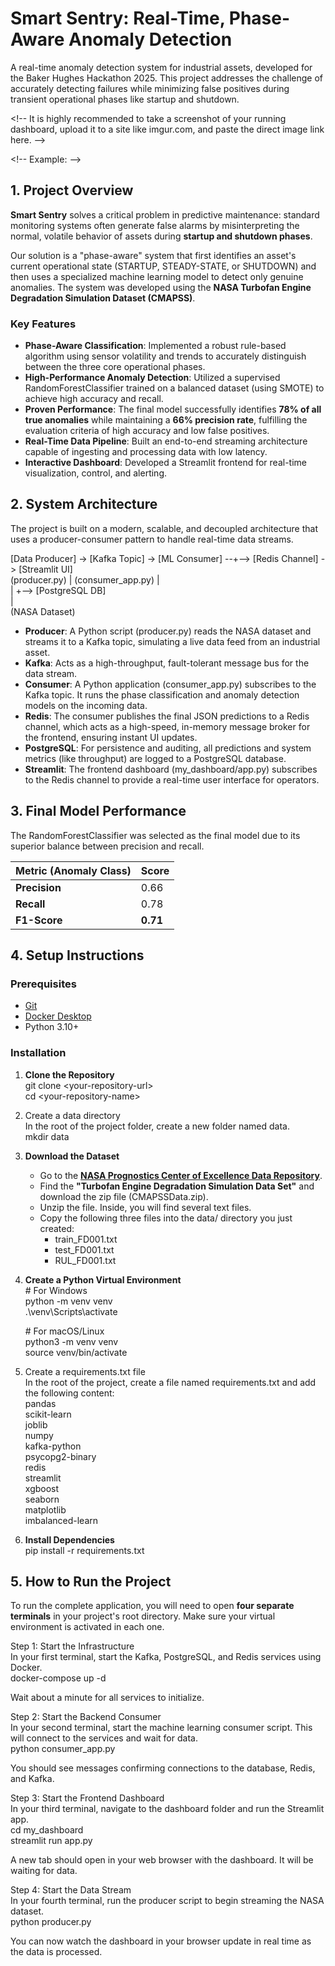 # **Smart Sentry: Real-Time, Phase-Aware Anomaly Detection**

A real-time anomaly detection system for industrial assets, developed for the Baker Hughes Hackathon 2025\. This project addresses the challenge of accurately detecting failures while minimizing false positives during transient operational phases like startup and shutdown.

\<\!-- It is highly recommended to take a screenshot of your running dashboard, upload it to a site like imgur.com, and paste the direct image link here. \--\>

\<\!-- Example: \--\>

## **1\. Project Overview**

**Smart Sentry** solves a critical problem in predictive maintenance: standard monitoring systems often generate false alarms by misinterpreting the normal, volatile behavior of assets during **startup and shutdown phases**.

Our solution is a "phase-aware" system that first identifies an asset's current operational state (STARTUP, STEADY-STATE, or SHUTDOWN) and then uses a specialized machine learning model to detect only genuine anomalies. The system was developed using the **NASA Turbofan Engine Degradation Simulation Dataset (CMAPSS)**.

### **Key Features**

* **Phase-Aware Classification**: Implemented a robust rule-based algorithm using sensor volatility and trends to accurately distinguish between the three core operational phases.  
* **High-Performance Anomaly Detection**: Utilized a supervised RandomForestClassifier trained on a balanced dataset (using SMOTE) to achieve high accuracy and recall.  
* **Proven Performance**: The final model successfully identifies **78% of all true anomalies** while maintaining a **66% precision rate**, fulfilling the evaluation criteria of high accuracy and low false positives.  
* **Real-Time Data Pipeline**: Built an end-to-end streaming architecture capable of ingesting and processing data with low latency.  
* **Interactive Dashboard**: Developed a Streamlit frontend for real-time visualization, control, and alerting.

## **2\. System Architecture**

The project is built on a modern, scalable, and decoupled architecture that uses a producer-consumer pattern to handle real-time data streams.

\[Data Producer\] \-\> \[Kafka Topic\] \-\> \[ML Consumer\] \--+--\> \[Redis Channel\] \-\> \[Streamlit UI\]  
      (producer.py)      |         (consumer\_app.py) |  
                         |                           \+--\> \[PostgreSQL DB\]  
                         |  
                 (NASA Dataset)

* **Producer**: A Python script (producer.py) reads the NASA dataset and streams it to a Kafka topic, simulating a live data feed from an industrial asset.  
* **Kafka**: Acts as a high-throughput, fault-tolerant message bus for the data stream.  
* **Consumer**: A Python application (consumer\_app.py) subscribes to the Kafka topic. It runs the phase classification and anomaly detection models on the incoming data.  
* **Redis**: The consumer publishes the final JSON predictions to a Redis channel, which acts as a high-speed, in-memory message broker for the frontend, ensuring instant UI updates.  
* **PostgreSQL**: For persistence and auditing, all predictions and system metrics (like throughput) are logged to a PostgreSQL database.  
* **Streamlit**: The frontend dashboard (my\_dashboard/app.py) subscribes to the Redis channel to provide a real-time user interface for operators.

## **3\. Final Model Performance**

The RandomForestClassifier was selected as the final model due to its superior balance between precision and recall.

| Metric (Anomaly Class) | Score |
| :---- | :---- |
| **Precision** | 0.66 |
| **Recall** | 0.78 |
| **F1-Score** | **0.71** |

## **4\. Setup Instructions**

### **Prerequisites**

* [Git](https://git-scm.com/downloads)  
* [Docker Desktop](https://www.docker.com/products/docker-desktop/)  
* Python 3.10+

### **Installation**

1. **Clone the Repository**  
   git clone \<your-repository-url\>  
   cd \<your-repository-name\>

2. Create a data directory  
   In the root of the project folder, create a new folder named data.  
   mkdir data

3. **Download the Dataset**  
   * Go to the [**NASA Prognostics Center of Excellence Data Repository**](https://www.nasa.gov/intelligent-systems-division/discovery-and-systems-health/pcoe/pcoe-data-set-repository/).  
   * Find the **"Turbofan Engine Degradation Simulation Data Set"** and download the zip file (CMAPSSData.zip).  
   * Unzip the file. Inside, you will find several text files.  
   * Copy the following three files into the data/ directory you just created:  
     * train\_FD001.txt  
     * test\_FD001.txt  
     * RUL\_FD001.txt  
4. **Create a Python Virtual Environment**  
   \# For Windows  
   python \-m venv venv  
   .\\venv\\Scripts\\activate

   \# For macOS/Linux  
   python3 \-m venv venv  
   source venv/bin/activate

5. Create a requirements.txt file  
   In the root of the project, create a file named requirements.txt and add the following content:  
   pandas  
   scikit-learn  
   joblib  
   numpy  
   kafka-python  
   psycopg2-binary  
   redis  
   streamlit  
   xgboost  
   seaborn  
   matplotlib  
   imbalanced-learn

6. **Install Dependencies**  
   pip install \-r requirements.txt

## **5\. How to Run the Project**

To run the complete application, you will need to open **four separate terminals** in your project's root directory. Make sure your virtual environment is activated in each one.

Step 1: Start the Infrastructure  
In your first terminal, start the Kafka, PostgreSQL, and Redis services using Docker.  
docker-compose up \-d

Wait about a minute for all services to initialize.

Step 2: Start the Backend Consumer  
In your second terminal, start the machine learning consumer script. This will connect to the services and wait for data.  
python consumer\_app.py

You should see messages confirming connections to the database, Redis, and Kafka.

Step 3: Start the Frontend Dashboard  
In your third terminal, navigate to the dashboard folder and run the Streamlit app.  
cd my\_dashboard  
streamlit run app.py

A new tab should open in your web browser with the dashboard. It will be waiting for data.

Step 4: Start the Data Stream  
In your fourth terminal, run the producer script to begin streaming the NASA dataset.  
python producer.py

You can now watch the dashboard in your browser update in real time as the data is processed.